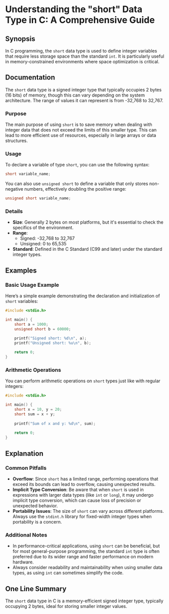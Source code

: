 <!--
Meta Description: # Understanding the "short" Data Type in C: A Comprehensive Guide ## Synopsis In C programming, the `short` data type is used to define integer variab...
Meta Keywords: short, type, can, data, integer
-->

# Understanding the "short" Data Type in C: A Comprehensive Guide

## Synopsis
In C programming, the `short` data type is used to define integer variables that require less storage space than the standard `int`. It is particularly useful in memory-constrained environments where space optimization is critical.

## Documentation
The `short` data type is a signed integer type that typically occupies 2 bytes (16 bits) of memory, though this can vary depending on the system architecture. The range of values it can represent is from -32,768 to 32,767. 

### Purpose
The main purpose of using `short` is to save memory when dealing with integer data that does not exceed the limits of this smaller type. This can lead to more efficient use of resources, especially in large arrays or data structures.

### Usage
To declare a variable of type `short`, you can use the following syntax:

```c
short variable_name;
```

You can also use `unsigned short` to define a variable that only stores non-negative numbers, effectively doubling the positive range:

```c
unsigned short variable_name;
```

### Details
- **Size**: Generally 2 bytes on most platforms, but it's essential to check the specifics of the environment.
- **Range**: 
  - Signed: -32,768 to 32,767
  - Unsigned: 0 to 65,535
- **Standard**: Defined in the C Standard (C99 and later) under the standard integer types.

## Examples

### Basic Usage Example
Here’s a simple example demonstrating the declaration and initialization of `short` variables:

```c
#include <stdio.h>

int main() {
    short a = 1000;
    unsigned short b = 60000;

    printf("Signed short: %d\n", a);
    printf("Unsigned short: %u\n", b);
    
    return 0;
}
```

### Arithmetic Operations
You can perform arithmetic operations on `short` types just like with regular integers:

```c
#include <stdio.h>

int main() {
    short x = 10, y = 20;
    short sum = x + y;
    
    printf("Sum of x and y: %d\n", sum);
    
    return 0;
}
```

## Explanation
### Common Pitfalls
- **Overflow**: Since `short` has a limited range, performing operations that exceed its bounds can lead to overflow, causing unexpected results.
- **Implicit Type Conversion**: Be aware that when `short` is used in expressions with larger data types (like `int` or `long`), it may undergo implicit type conversion, which can cause loss of precision or unexpected behavior.
- **Portability Issues**: The size of `short` can vary across different platforms. Always use the `stdint.h` library for fixed-width integer types when portability is a concern.

### Additional Notes
- In performance-critical applications, using `short` can be beneficial, but for most general-purpose programming, the standard `int` type is often preferred due to its wider range and faster performance on modern hardware.
- Always consider readability and maintainability when using smaller data types, as using `int` can sometimes simplify the code.

## One Line Summary
The `short` data type in C is a memory-efficient signed integer type, typically occupying 2 bytes, ideal for storing smaller integer values.